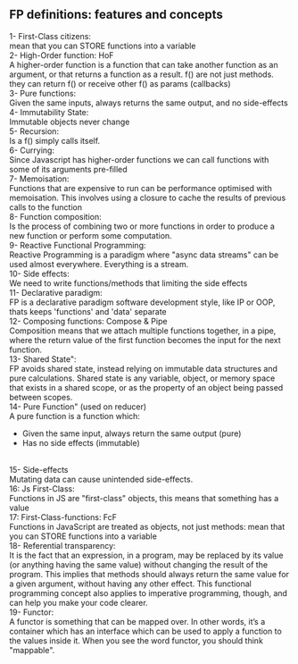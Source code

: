 ## FP definitions: features and concepts

1- First-Class citizens: <br />
mean that you can STORE functions into a variable
<br />
2- High-Order function: HoF <br />
A higher-order function is a function that can take another function as an argument, 
or that returns a function as a result. f() are not just methods. they can return f() or receive other f() as params (callbacks)
<br />
3- Pure functions: <br />
Given the same inputs, always returns the same output, and no side-effects 
<br />
4- Immutability State: <br />
Immutable objects never change
<br />
5- Recursion: <br />
Is a f() simply calls itself.
<br />
6- Currying: <br />
Since Javascript has higher-order functions we can call functions with some of its arguments pre-filled
<br />
7- Memoisation: <br />
Functions that are expensive to run can be performance optimised with memoisation. 
This involves using a closure to cache the results of previous calls to the function
<br />
8- Function composition: <br />
Is the process of combining two or more functions in order to produce a new function or perform some computation.
<br />
9- Reactive Functional Programming: <br />
Reactive Programming is a paradigm where "async data streams" can be used almost everywhere. Everything is a stream.
<br />
10- Side effects: <br />
We need to write functions/methods that limiting the side effects
<br />
11- Declarative paradigm: <br />
FP is a declarative paradigm software development style, like IP or OOP, thats keeps 'functions' and 'data' separate
<br />
12- Composing functions: Compose & Pipe <br />
Composition means that we attach multiple functions together, in a pipe, where the return value
of the first function becomes the input for the next function.
<br />
13- Shared State": <br />
FP avoids shared state, instead relying on immutable data structures and pure calculations.
Shared state is any variable, object, or memory space that exists in a shared scope, or as the property of an object being passed between scopes. 
<br />
14- Pure Function" (used on reducer) <br />
A pure function is a function which:
  - Given the same input, always return the same output (pure)
  - Has no side effects (immutable)
<br />
15- Side-effects  <br />
Mutating data can cause unintended side-effects.
<br />
16: Js First-Class: <br /> 
Functions in JS are "first-class" objects, this means that something has a value
<br />
17: First-Class-functions: FcF <br />
Functions in JavaScript are treated as objects, not just methods: mean that you can STORE functions into a variable
<br />
18- Referential transparency: <br />
It is the fact that an expression, in a program, may be replaced by its value (or anything having the same value) without 
changing the result of the program. This implies that methods should always return the same value for a given argument, 
without having any other effect. This functional programming concept also applies to imperative programming, though,
and can help you make your code clearer.
<br />
19- Functor: <br />
A functor is something that can be mapped over. In other words, it’s a container which has an interface which can be used to apply a function to the values inside it. When you see the word functor, you should think "mappable".
<br />
